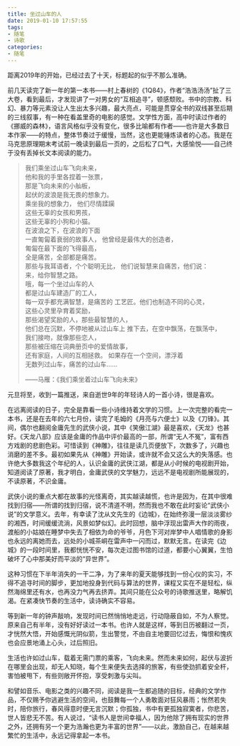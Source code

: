 ```yaml
---
title: 坐过山车的人
date: 2019-01-10 17:57:55
tags:
- 随笔
- 诗歌
categories: 
- 随笔
---
```


距离2019年的开始，已经过去了十天，标题起的似乎不那么准确。<!--more-->

前几天读完了新一年的第一本书——村上春树的《1Q84》，作者“浩浩汤汤”扯了三大卷，看到最后，才发现讲了一对男女的“互相追寻”，顿感颓败。书中的宗教、科幻、暴力等元素没让人生出太多兴趣，最大亮点，可能是贯穿全书的双线甚至后期的三线叙事，有一种在看盖里奇的电影的感觉。文学性方面，高中时读过作者的《挪威的森林》，语言风格似乎没有变化，很多比喻都有作者——也许是大多数日本作家——的特点，整体节奏过于缓慢，当然，这也更能锤炼读者的心态。我是在马克思原理期末考试前一晚读到最后一页的，之后松了口气，大感愉悦——自己终于没有丢掉长文本阅读的能力。

> 我们乘坐过山车飞向未来，  
> 他和我的手里各捏着一张票，  
> 那是飞向未来的小舢板，  
> 起伏的波浪是我无畏的想象力。  
> 乘坐我的想象力，
> 他们尽情蹂躏  
> 这些无辜的女孩和男孩，  
> 这些无辜的小狗和小猫。  
> 在波浪之下，在波浪的下面  
> 一直匍匐着衰弱的故事人， 
> 他曾经是最伟大的创造者，  
> 匍匐在最下面的飞得最高，  
> 全是痛苦，全部都是痛苦。  
> 那些与我耳语者，个个聪明无比， 
> 他们说智慧来自痛苦，他们说：  
> 来，给你智慧之路。  
> 哦，每一个坐过山车的人  
> 都是过山车建造厂的工人，  
> 每一双手都充满智慧，是痛苦的 
> 工艺匠。他们也制造不同的心灵，  
> 这些心灵里孕育着奖励，  
> 那些渴望奖励的人，那些最智慧的人，  
> 他们总在沉默，不停地被从过山车上 
> 推下去，在空中飘荡，在飘荡中，  
> 我们接吻，就像那些恋人，  
> 那些被压缩在词典册页中的爱情故事，  
> 还有家庭，人间的互相拯救。 
> 如果存在一个空间，漂浮着  
> 无数列过山车，痛苦的过山车…… 
>
> ——马雁：《我们乘坐着过山车飞向未来》

元旦将至，收到一篇推送，来自逝世9年的年轻诗人的一首小诗，很是喜欢。

在远离阅读的日子，完全是靠看一些小诗维持着文学的习惯。上一次完整的看完一本书，还是在去年的六七月份，读完了毛姆的《月亮与六便士》以及《刀锋》。其间，偶尔也翻阅金庸先生的武侠小说，其中《笑傲江湖》最是喜欢，《天龙》也甚好。《天龙八部》应该是金庸的作品中评价最高的一部，所谓“无人不冤”，富有西方戏剧的悲剧色彩。可惜读到《神雕》，往往是读几页便放下，次数多了，兴趣也消磨的差不多。最初如果先从《神雕》开始读，或许就不会又这么大的失落感。也许绝大多数我这个年纪的人，认识金庸的武侠江湖，都是从小时候的电视剧开始，知道阅读了原著，我才明白，金庸武侠的文学魅力，远远不是电视剧所能展现的，不读原著，不识金庸。

武侠小说的重点大都在故事的光怪离奇，其实越读越慌，也许是因为，在其中很难找到归宿——所谓的找到归宿，说不清道不明，然而我也不敢在此时妄论“武侠小说”的文学意义。去年，有幸读了沈从文先生的《边城》，在始终弥漫一层淡淡雾纱的湘西，时间缓缓流淌，风景如梦似幻。此时回想，脑中浮现出雷声大作的雨夜，渡船的小姑娘在睡梦中失去了相依为命的爷爷，月色下河对岸梦中人唱情歌的身影也永远的离她而去，远处的小城茶峒在雷声中一闪而过，默默无言。在读完《边城》的一段时间里，我都恍恍不安，每次走过图书馆的过道，都要小心翼翼，生怕破坏了心中那美好而平淡的“异世界”。

这种习惯在下半年消失的一干二净，为了来年的夏天能够找到一份心仪的实习，不得不追寻时间的脚步，更加地投身到代码与算法的世界，课程又实在不是轻松，纵然海绵里还有水，也再没力气再去挤弄。其间只能在公众号的诗歌推送里，略解饥渴。在紧凑快节奏的生活中，读诗确实不容易。

等到新一年的钟声敲响，发现时间已然悄悄地走远，行动隐蔽自如，不为人察觉。原来自己有半年，没有好好读过一本书。也许人就是这样，等到日历被翻过一页，才恍然大悟，开始感慨光阴似箭，生出警觉，不由自主地要回忆过去，悔恨和愧疚也会应景地涌上心头，过后照旧。

生活也许如过山车，载着无需门票的乘客，飞向未来。然而未来如何，起伏与波折在哪里会出现，却无人知晓，每个生来便失去选择的旅客，有些使劲抓着安全杆，害怕被甩下，有些则敞开怀抱，享受刺激与尖叫。

和譬如音乐、电影之类的兴趣不同，阅读是我一生都追随的目标，经典的文学作品，不仅赐予你逃避生活的空间，也鼓舞每一个人勇敢面对狂风暴雨；怅然若失时，陪你旅行，春风得意时便无言沉默；你孤独，书中有更孤独寂寞者，你悲苦，世人皆悲无不苦。有人说过，“读书人是世间幸福人，因为他除了拥有现实的世界之外，还拥有另一个更为浩瀚也更为丰富的世界”——以此，激励自己，在越来越繁忙的生活中，永远记得拿起一本书。